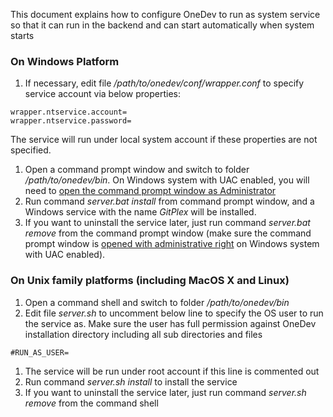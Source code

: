 This document explains how to configure OneDev to run as system service so that it can run in the backend and can start automatically when system starts

### On Windows Platform
1. If necessary, edit file _/path/to/onedev/conf/wrapper.conf_ to specify service account via below properties:
  ```
  wrapper.ntservice.account=
  wrapper.ntservice.password=
 ```
The service will run under local system account if these properties are not specified.
1. Open a command prompt window and switch to folder _/path/to/onedev/bin_. On Windows system with UAC enabled, you will need to [open the command prompt window as Administrator](http://www.howtogeek.com/howto/windows-vista/run-a-command-as-administrator-from-the-windows-vista-run-box/) 
1. Run command _server.bat install_ from command prompt window, and a Windows service with the name _GitPlex_ will be installed.
1. If you want to uninstall the service later, just run command _server.bat remove_ from the command prompt window (make sure the command prompt window is [opened with administrative right](http://www.howtogeek.com/howto/windows-vista/run-a-command-as-administrator-from-the-windows-vista-run-box/) on Windows system with UAC enabled).

### On Unix family platforms (including MacOS X and Linux)
1. Open a command shell and switch to folder _/path/to/onedev/bin_
1. Edit file _server.sh_ to uncomment below line to specify the OS user to run the service as. Make sure the user has full permission against OneDev installation directory including all sub directories and files
  ```
  #RUN_AS_USER=
  ```
1. The service will be run under root account if this line is commented out
1. Run command _server.sh install_ to install the service
1. If you want to uninstall the service later, just run command _server.sh remove_ from the command shell
